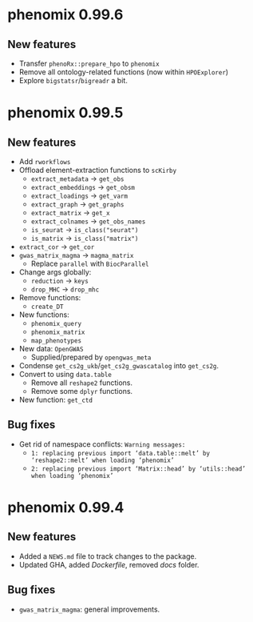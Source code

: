 # phenomix 0.99.6

## New features

* Transfer `phenoRx::prepare_hpo` to `phenomix`
* Remove all ontology-related functions (now within `HPOExplorer`)
* Explore `bigstatsr`/`bigreadr` a bit.

# phenomix 0.99.5

## New features

* Add `rworkflows`
* Offload element-extraction functions to `scKirby`
    - `extract_metadata` -> `get_obs`
    - `extract_embeddings` -> `get_obsm`
    - `extract_loadings` -> `get_varm`
    - `extract_graph` -> `get_graphs`
    - `extract_matrix` -> `get_x`
    - `extract_colnames` -> `get_obs_names`
    - `is_seurat` -> `is_class("seurat")`
    - `is_matrix` -> `is_class("matrix")` 
* `extract_cor` -> `get_cor`
* `gwas_matrix_magma` -> `magma_matrix`
    - Replace `parallel` with `BiocParallel`
* Change args globally:
    - `reduction` -> `keys`
    - `drop_MHC` -> `drop_mhc`
* Remove functions:
    - `create_DT`
* New functions:
    - `phenomix_query`
    - `phenomix_matrix`
    - `map_phenotypes`
* New data: `OpenGWAS`
    - Supplied/prepared by `opengwas_meta`
* Condense `get_cs2g_ukb`/`get_cs2g_gwascatalog` into `get_cs2g`.
* Convert to using `data.table`
    - Remove all `reshape2` functions.
    - Remove some `dplyr` functions.
* New function: `get_ctd`
    
## Bug fixes

* Get rid of namespace conflicts: `Warning messages:`
    - `1: replacing previous import ‘data.table::melt’ by ‘reshape2::melt’ when loading ‘phenomix’`
    - `2: replacing previous import ‘Matrix::head’ by ‘utils::head’ when loading ‘phenomix’`

# phenomix 0.99.4

## New features

* Added a `NEWS.md` file to track changes to the package.
* Updated GHA, added *Dockerfile*, removed *docs* folder. 

## Bug fixes 

* `gwas_matrix_magma`: general improvements. 

